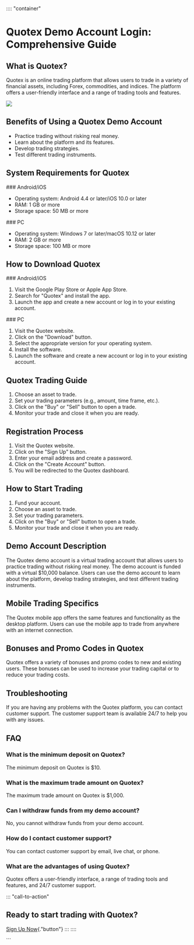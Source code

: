 :::: \"container\"
# Quotex Demo Account Login: Comprehensive Guide

## What is Quotex?

Quotex is an online trading platform that allows users to trade in a
variety of financial assets, including Forex, commodities, and indices.
The platform offers a user-friendly interface and a range of trading
tools and features.

[![](https://static.quotex.io/files/8_en/300_250.jpg)](https://traff.sbs/brokerqxsignupf)

## Benefits of Using a Quotex Demo Account

-   Practice trading without risking real money.
-   Learn about the platform and its features.
-   Develop trading strategies.
-   Test different trading instruments.

## System Requirements for Quotex

\### Android/iOS

-   Operating system: Android 4.4 or later/iOS 10.0 or later
-   RAM: 1 GB or more
-   Storage space: 50 MB or more

\### PC

-   Operating system: Windows 7 or later/macOS 10.12 or later
-   RAM: 2 GB or more
-   Storage space: 100 MB or more

## How to Download Quotex

\### Android/iOS

1.  Visit the Google Play Store or Apple App Store.
2.  Search for "Quotex" and install the app.
3.  Launch the app and create a new account or log in to your existing
    account.

\### PC

1.  Visit the Quotex website.
2.  Click on the "Download" button.
3.  Select the appropriate version for your operating system.
4.  Install the software.
5.  Launch the software and create a new account or log in to your
    existing account.

## Quotex Trading Guide

1.  Choose an asset to trade.
2.  Set your trading parameters (e.g., amount, time frame, etc.).
3.  Click on the "Buy" or "Sell" button to open a trade.
4.  Monitor your trade and close it when you are ready.

## Registration Process

1.  Visit the Quotex website.
2.  Click on the "Sign Up" button.
3.  Enter your email address and create a password.
4.  Click on the "Create Account" button.
5.  You will be redirected to the Quotex dashboard.

## How to Start Trading

1.  Fund your account.
2.  Choose an asset to trade.
3.  Set your trading parameters.
4.  Click on the "Buy" or "Sell" button to open a trade.
5.  Monitor your trade and close it when you are ready.

## Demo Account Description

The Quotex demo account is a virtual trading account that allows users
to practice trading without risking real money. The demo account is
funded with a virtual \$10,000 balance. Users can use the demo account
to learn about the platform, develop trading strategies, and test
different trading instruments.

## Mobile Trading Specifics

The Quotex mobile app offers the same features and functionality as the
desktop platform. Users can use the mobile app to trade from anywhere
with an internet connection.

## Bonuses and Promo Codes in Quotex

Quotex offers a variety of bonuses and promo codes to new and existing
users. These bonuses can be used to increase your trading capital or to
reduce your trading costs.

## Troubleshooting

If you are having any problems with the Quotex platform, you can contact
customer support. The customer support team is available 24/7 to help
you with any issues.

## FAQ

### What is the minimum deposit on Quotex?

The minimum deposit on Quotex is \$10.

### What is the maximum trade amount on Quotex?

The maximum trade amount on Quotex is \$1,000.

### Can I withdraw funds from my demo account?

No, you cannot withdraw funds from your demo account.

### How do I contact customer support?

You can contact customer support by email, live chat, or phone.

### What are the advantages of using Quotex?

Quotex offers a user-friendly interface, a range of trading tools and
features, and 24/7 customer support.

::: \"call-to-action\"
## Ready to start trading with Quotex?

[Sign Up Now](\%22https://traff.sbs/brokerqxsignup\%22){."button"}
:::
::::

\`\`\`

